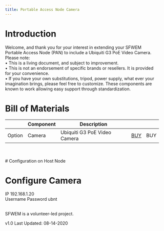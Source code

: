 ```yaml
---
title: Portable Access Node Camera
---
```

# Introduction
Welcome, and thank you for your interest in extending your SFWEM Portable Access Node (PAN) to include a Ubiquiti G3 PoE Video Camera. Please note:<br>
•	This is a living document, and subject to improvement.<br>
•	This is not an endorsement of specific brands or resellers. It is provided for your convenience.<br>
•	If you have your own substitutions, tripod, power supply, what ever your imagination brings, please feel free to customize. These components are known to work allowing easy support through standardization.<br>

# Bill of Materials

|        | Component | Description |     |     |
| ------ | --------- | ----------- | --- | --- |
| Option | Camera | Ubiquiti G3 PoE Video Camera     |[BUY](https://www.amazon.com/dp/B07D6MHK7S/ref=cm_sw_r_cp_api_i_71npEbRFM2MP3)| BUY | BUY |
<BR>
<BR>
# Configuration on Host Node

# Configure Camera
IP 192.168.1.20<BR>
Username Password ubnt

<BR>
SFWEM is a volunteer-led project.

v1.0 Last Updated: 08-14-2020